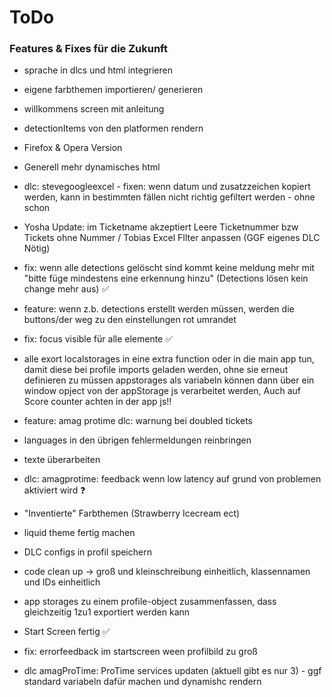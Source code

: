 # ToDo

### Features & Fixes für die Zukunft
 
- sprache in dlcs und html integrieren
- eigene farbthemen importieren/ generieren
- willkommens screen mit anleitung
- detectionItems von den platformen rendern
- Firefox & Opera Version
- Generell mehr dynamisches html
- dlc: stevegoogleexcel - fixen: wenn datum und zusatzzeichen kopiert werden, kann in bestimmten fällen nicht richtig gefiltert werden - ohne schon
- Yosha Update: im Ticketname akzeptiert Leere Ticketnummer bzw Tickets ohne Nummer / Tobias Excel FIlter anpassen 
(GGF eigenes DLC Nötig)

- fix: wenn alle detections gelöscht sind kommt keine meldung mehr mit "bitte füge mindestens eine erkennung hinzu" (Detections lösen kein change mehr aus) ✅
- feature: wenn z.b. detections erstellt werden müssen, werden die buttons/der weg zu den einstellungen rot umrandet
- fix: focus visible für alle elemente ✅
- alle exort localstorages in eine extra function oder in die main app tun, damit diese bei profile imports geladen werden, ohne sie erneut  definieren zu müssen 
    appstorages als variabeln können dann über ein window opject von der appStorage js verarbeitet werden,
    Auch auf Score counter achten in der app js‼️ 
- feature: amag protime dlc: warnung bei doubled tickets

- languages in den übrigen fehlermeldungen reinbringen
- texte überarbeiten
- dlc: amagprotime: feedback wenn low latency auf grund von problemen aktiviert wird ❓
- "Inventierte" Farbthemen (Strawberry Icecream ect)
- liquid theme fertig machen
- DLC configs in profil speichern
- code clean up -> groß und kleinschreibung einheitlich, klassennamen und IDs einheitlich
- app storages zu einem profile-object zusammenfassen, dass gleichzeitig 1zu1 exportiert werden kann
-  Start Screen fertig ✅
-  fix: errorfeedback im startscreen ween profilbild zu groß
- dlc amagProTime: ProTime services updaten (aktuell gibt es nur 3) - ggf standard variabeln dafür machen und dynamishc rendern

